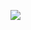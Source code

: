 ![](https://www.nta.go.jp/tmp/ef31401e-7bb2-4851-bdeb-72880d4780b3/images/3c14aa69e687d4822fa551a44c44efcdb94b344a8ff7df54ac2afd31df456356.jpg)
